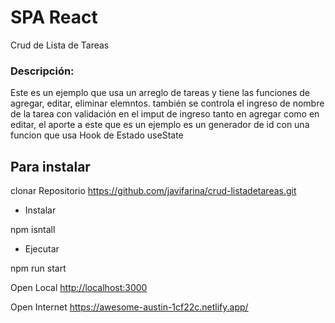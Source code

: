 # SPA React

Crud de Lista de Tareas

### Descripción:

Este es un ejemplo que usa un arreglo de tareas y tiene las funciones de agregar, editar, eliminar elemntos.
también se controla el ingreso de nombre de la tarea con validación en el imput de ingreso tanto en agregar como en editar,
el aporte a este que es un ejemplo es un generador de id con una funcion que usa Hook de Estado useState

## Para instalar

clonar Repositorio https://github.com/javifarina/crud-listadetareas.git

- Instalar

npm isntall

- Ejecutar

npm run start

Open Local [http://localhost:3000](http://localhost:3000)

Open Internet https://awesome-austin-1cf22c.netlify.app/

